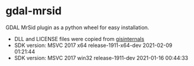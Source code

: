 # gdal-mrsid
GDAL MrSid plugin as a python wheel for easy installation.
* DLL and LICENSE files were copied from [gisinternals](https://www.gisinternals.com/sdk.php) 
* SDK version: MSVC 2017	x64	release-1911-x64-dev	2021-02-09 01:21:44
* SDK version: MSVC 2017	win32	release-1911-dev	2021-01-16 00:44:33